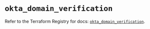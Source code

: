# `okta_domain_verification`

Refer to the Terraform Registry for docs: [`okta_domain_verification`](https://registry.terraform.io/providers/okta/okta/4.13.1/docs/resources/domain_verification).
